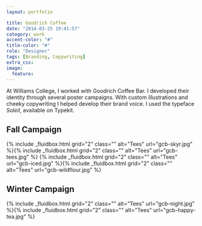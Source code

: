 ```yaml
---
layout: portfolio

title: Goodrich Coffee
date: "2014-03-25 19:41:57"
category: work
accent-color: "#"
title-color: "#"
role: "Designer"
tags: [Branding, Copywriting]
extra_css:
image:
  feature:
---
```


At Williams College, I worked with Goodrich Coffee Bar. I developed their identity through several poster campaigns. With custom illustrations and cheeky copywriting I helped develop their brand voice. I used the typeface _Soleil_, available on Typekit.

## Fall Campaign
<p>
{% include _fluidbox.html grid="2" class="" alt="Tees" url="gcb-skyr.jpg" %}{% include _fluidbox.html grid="2" class="" alt="Tees" url="gcb-tees.jpg" %}
{% include _fluidbox.html grid="2" class="" alt="Tees" url="gcb-iced.jpg" %}{% include _fluidbox.html grid="2" class="" alt="Tees" url="gcb-wildflour.jpg" %}
</p>


## Winter Campaign
<p>
{% include _fluidbox.html grid="2" class="" alt="Tees" url="gcb-night.jpg" %}{% include _fluidbox.html grid="2" class="" alt="Tees" url="gcb-happy-tea.jpg" %}
</p>
